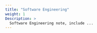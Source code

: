 ```yaml
---
title: "Software Engineering"
weight: 1
Description: >
  Software Engineering note, include ...
---
```



